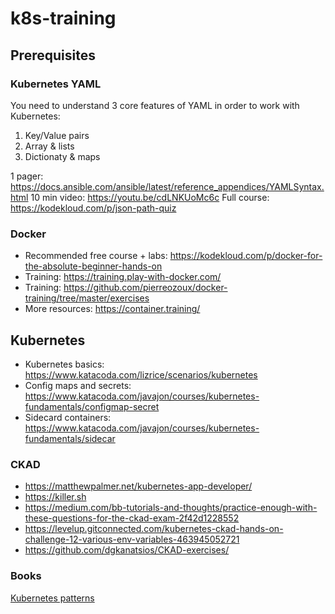 # k8s-training

## Prerequisites 
###  Kubernetes YAML
You need to understand 3 core features of YAML in order to work with Kubernetes:
1. Key/Value pairs
2. Array & lists
3. Dictionaty & maps

1 pager: https://docs.ansible.com/ansible/latest/reference_appendices/YAMLSyntax.html
10 min video: https://youtu.be/cdLNKUoMc6c
Full course: https://kodekloud.com/p/json-path-quiz

### Docker
* Recommended free course + labs: https://kodekloud.com/p/docker-for-the-absolute-beginner-hands-on
* Training: https://training.play-with-docker.com/
* Training: https://github.com/pierreozoux/docker-training/tree/master/exercises
* More resources: https://container.training/

## Kubernetes

* Kubernetes basics: https://www.katacoda.com/lizrice/scenarios/kubernetes
* Config maps and secrets: https://www.katacoda.com/javajon/courses/kubernetes-fundamentals/configmap-secret
* Sidecard containers: https://www.katacoda.com/javajon/courses/kubernetes-fundamentals/sidecar

### CKAD
* https://matthewpalmer.net/kubernetes-app-developer/
* https://killer.sh
* https://medium.com/bb-tutorials-and-thoughts/practice-enough-with-these-questions-for-the-ckad-exam-2f42d1228552
* https://levelup.gitconnected.com/kubernetes-ckad-hands-on-challenge-12-various-env-variables-463945052721
* https://github.com/dgkanatsios/CKAD-exercises/

### Books
[Kubernetes patterns](cm-oreilly-kubernetes-patterns.pdf)
